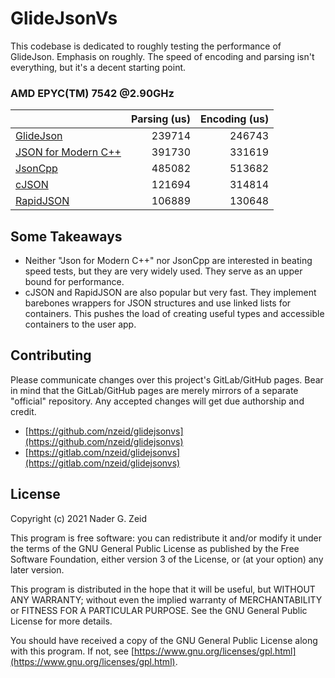 # GlideJsonVs

This codebase is dedicated to roughly testing the performance of GlideJson. Emphasis on roughly. The speed of encoding and parsing isn't everything, but it's a decent starting point.

### AMD EPYC(TM) 7542 @2.90GHz

||Parsing (us)|Encoding (us)|
|:---|---:|---:|
|[GlideJson](https://github.com/nzeid/glidejson)|239714|246743|
|[JSON for Modern C++](https://github.com/nlohmann/json)|391730|331619|
|[JsonCpp](https://github.com/open-source-parsers/jsoncpp)|485082|513682|
|[cJSON](https://github.com/DaveGamble/cJSON)|121694|314814|
|[RapidJSON](https://github.com/Tencent/rapidjson)|106889|130648|

## Some Takeaways

- Neither "Json for Modern C++" nor JsonCpp are interested in beating speed tests, but they are very widely used. They serve as an upper bound for performance.
- cJSON and RapidJSON are also popular but very fast. They implement barebones wrappers for JSON structures and use linked lists for containers. This pushes the load of creating useful types and accessible containers to the user app.

## Contributing

Please communicate changes over this project's GitLab/GitHub pages. Bear in mind that the GitLab/GitHub pages are merely mirrors of a separate "official" repository. Any accepted changes will get due authorship and credit.

- [https://github.com/nzeid/glidejsonvs](https://github.com/nzeid/glidejsonvs)
- [https://gitlab.com/nzeid/glidejsonvs](https://gitlab.com/nzeid/glidejsonvs)

## License

Copyright (c) 2021 Nader G. Zeid

This program is free software: you can redistribute it and/or modify it under the terms of the GNU General Public License as published by the Free Software Foundation, either version 3 of the License, or (at your option) any later version.

This program is distributed in the hope that it will be useful, but WITHOUT ANY WARRANTY; without even the implied warranty of MERCHANTABILITY or FITNESS FOR A PARTICULAR PURPOSE. See the GNU General Public License for more details.

You should have received a copy of the GNU General Public License along with this program. If not, see [https://www.gnu.org/licenses/gpl.html](https://www.gnu.org/licenses/gpl.html).
